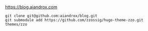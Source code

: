 https://blog.aiandrox.com


```
git clone git@github.com:aiandrox/blog.git
git submodule add https://github.com/zzossig/hugo-theme-zzo.git themes/zzo
```
